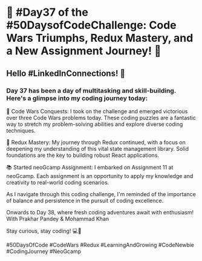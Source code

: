 # 🚀 #Day37 of the #50DaysofCodeChallenge: Code Wars Triumphs, Redux Mastery, and a New Assignment Journey! 🚀

## Hello #LinkedInConnections! 👋

### Day 37 has been a day of multitasking and skill-building. Here's a glimpse into my coding journey today:

🧩 Code Wars Conquests: I took on the challenge and emerged victorious over three Code Wars problems today. These coding puzzles are a fantastic way to stretch my problem-solving abilities and explore diverse coding techniques.

🔄 Redux Mastery: My journey through Redux continued, with a focus on deepening my understanding of this vital state management library. Solid foundations are the key to building robust React applications.

📚 Started neoGcamp Assignment: I embarked on Assignment 11 at neoGcamp. Each assignment is an opportunity to apply my knowledge and creativity to real-world coding scenarios.

As I navigate through this coding challenge, I'm reminded of the importance of balance and persistence in the pursuit of coding excellence.

Onwards to Day 38, where fresh coding adventures await with enthusiasm!
With Prakhar Pandey & Mohammad Khan

Stay curious, stay coding! 💻🚀

#50DaysOfCode #CodeWars #Redux #LearningAndGrowing #CodeNewbie #CodingJourney #NeoGcamp